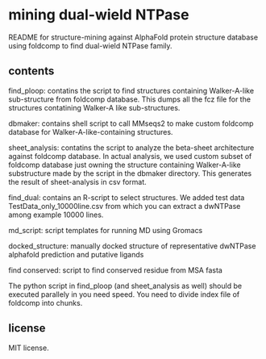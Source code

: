 # mining dual-wield NTPase

README for structure-mining against AlphaFold protein structure database using foldcomp to find dual-wield NTPase family.

## contents

find_ploop: contatins the script to find structures containing Walker-A-like sub-structure from foldcomp database. This dumps all the fcz file for the structures contatining Walker-A like sub-structures.

dbmaker: contains shell script to call MMseqs2 to make custom foldcomp database for Walker-A-like-containing structures.

sheet_analysis: contatins the script to analyze the beta-sheet architecture against foldcomp database. In actual analysis, we used custom subset of foldcomp database just owning the structure containing Walker-A-like substructure made by the script in the dbmaker directory. This generates the result of sheet-analysis in csv format.

find_dual: contains an R-script to select structures. We added test data TestData_only_10000line.csv from which you can extract a dwNTPase among example 10000 lines.

md_script: script templates for running MD using Gromacs

docked_structure: manually docked structure of representative dwNTPase alphafold prediction and putative ligands

find conserved: script to find conserved residue from MSA fasta

The python script in find_ploop (and sheet_analysis as well) should be executed parallely in you need speed. You need to divide index file of foldcomp into chunks.

## license

MIT license.

